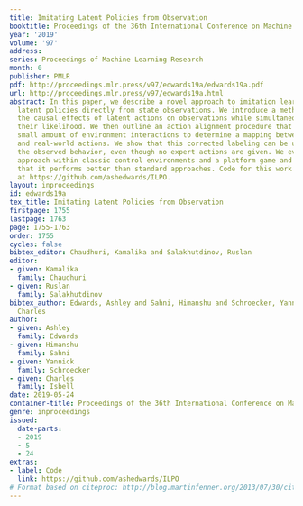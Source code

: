 ```yaml
---
title: Imitating Latent Policies from Observation
booktitle: Proceedings of the 36th International Conference on Machine Learning
year: '2019'
volume: '97'
address: 
series: Proceedings of Machine Learning Research
month: 0
publisher: PMLR
pdf: http://proceedings.mlr.press/v97/edwards19a/edwards19a.pdf
url: http://proceedings.mlr.press/v97/edwards19a.html
abstract: In this paper, we describe a novel approach to imitation learning that infers
  latent policies directly from state observations. We introduce a method that characterizes
  the causal effects of latent actions on observations while simultaneously predicting
  their likelihood. We then outline an action alignment procedure that leverages a
  small amount of environment interactions to determine a mapping between the latent
  and real-world actions. We show that this corrected labeling can be used for imitating
  the observed behavior, even though no expert actions are given. We evaluate our
  approach within classic control environments and a platform game and demonstrate
  that it performs better than standard approaches. Code for this work is available
  at https://github.com/ashedwards/ILPO.
layout: inproceedings
id: edwards19a
tex_title: Imitating Latent Policies from Observation
firstpage: 1755
lastpage: 1763
page: 1755-1763
order: 1755
cycles: false
bibtex_editor: Chaudhuri, Kamalika and Salakhutdinov, Ruslan
editor:
- given: Kamalika
  family: Chaudhuri
- given: Ruslan
  family: Salakhutdinov
bibtex_author: Edwards, Ashley and Sahni, Himanshu and Schroecker, Yannick and Isbell,
  Charles
author:
- given: Ashley
  family: Edwards
- given: Himanshu
  family: Sahni
- given: Yannick
  family: Schroecker
- given: Charles
  family: Isbell
date: 2019-05-24
container-title: Proceedings of the 36th International Conference on Machine Learning
genre: inproceedings
issued:
  date-parts:
  - 2019
  - 5
  - 24
extras:
- label: Code
  link: https://github.com/ashedwards/ILPO
# Format based on citeproc: http://blog.martinfenner.org/2013/07/30/citeproc-yaml-for-bibliographies/
---
```

